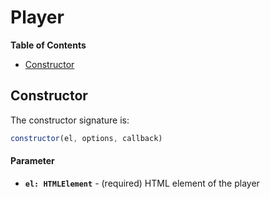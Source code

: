 # Player

**Table of Contents**

- [Constructor](#constructor)









## Constructor

The constructor signature is:

```Javascript
constructor(el, options, callback)
```

#### Parameter

- **`el: HTMLElement`** - (required) HTML element of the player




